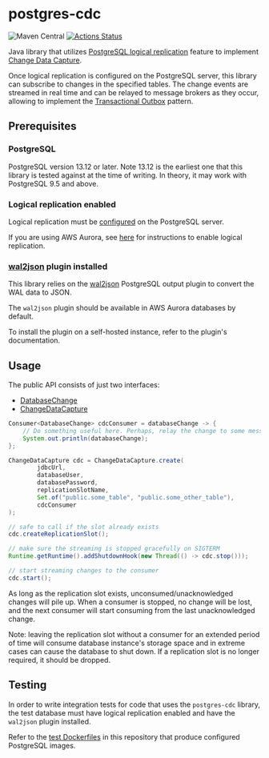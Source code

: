 # postgres-cdc

![Maven Central](https://img.shields.io/maven-central/v/io.github.rieske.cdc/postgres-cdc)
[![Actions Status](https://github.com/rieske/postgres-cdc/workflows/master/badge.svg)](https://github.com/rieske/postgres-cdc/actions)

Java library that utilizes [PostgreSQL logical replication](https://www.postgresql.org/docs/current/logical-replication.html)
feature to implement [Change Data Capture](https://en.wikipedia.org/wiki/Change_data_capture).

Once logical replication is configured on the PostgreSQL server, this library can subscribe to changes
in the specified tables.
The change events are streamed in real time and can be relayed to message brokers
as they occur, allowing to implement the [Transactional Outbox](https://microservices.io/patterns/data/transactional-outbox.html)
pattern.

## Prerequisites

### PostgreSQL

PostgreSQL version 13.12 or later.
Note 13.12 is the earliest one that this library is tested against at the time of writing.
In theory, it may work with PostgreSQL 9.5 and above.

### Logical replication enabled

Logical replication must be [configured](https://www.postgresql.org/docs/current/logical-replication-config.html#LOGICAL-REPLICATION-CONFIG-PUBLISHER)
on the PostgreSQL server.

If you are using AWS Aurora, see [here](https://docs.aws.amazon.com/AmazonRDS/latest/AuroraUserGuide/AuroraPostgreSQL.Replication.Logical.html#AuroraPostgreSQL.Replication.Logical.Configure)
for instructions to enable logical replication.

### [wal2json](https://github.com/eulerto/wal2json) plugin installed

This library relies on the [wal2json](https://github.com/eulerto/wal2json) PostgreSQL output plugin to convert the
WAL data to JSON.

The `wal2json` plugin should be available in AWS Aurora databases by default.

To install the plugin on a self-hosted instance, refer to the plugin's documentation.

## Usage

The public API consists of just two interfaces:
- [DatabaseChange](postgres-cdc/src/main/java/io/github/rieske/cdc/DatabaseChange.java)
- [ChangeDataCapture](postgres-cdc/src/main/java/io/github/rieske/cdc/ChangeDataCapture.java)

```java
Consumer<DatabaseChange> cdcConsumer = databaseChange -> {
    // Do something useful here. Perhaps, relay the change to some message broker.
    System.out.println(databaseChange);
};

ChangeDataCapture cdc = ChangeDataCapture.create(
        jdbcUrl,
        databaseUser,
        databasePassword,
        replicationSlotName,
        Set.of("public.some_table", "public.some_other_table"),
        cdcConsumer
);

// safe to call if the slot already exists
cdc.createReplicationSlot();

// make sure the streaming is stopped gracefully on SIGTERM
Runtime.getRuntime().addShutdownHook(new Thread(() -> cdc.stop()));

// start streaming changes to the consumer
cdc.start();
```

As long as the replication slot exists, unconsumed/unacknowledged changes will pile up.
When a consumer is stopped, no change will be lost, and the next consumer will start consuming
from the last unacknowledged change.

Note: leaving the replication slot without a consumer for an extended period of time will consume database
instance's storage space and in extreme cases can cause the database to shut down.
If a replication slot is no longer required, it should be dropped.

## Testing

In order to write integration tests for code that uses the `postgres-cdc` library, the test database
must have logical replication enabled and have the `wal2json` plugin installed.

Refer to the [test Dockerfiles](postgres-cdc/src/test/resources/postgres/) in this repository that produce configured PostgreSQL images.

